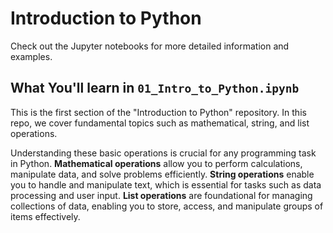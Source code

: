 
# Introduction to Python

Check out the Jupyter notebooks for more detailed information and examples.

## What You'll learn in `01_Intro_to_Python.ipynb`

This is the first section of the "Introduction to Python" repository. In this repo, we cover fundamental topics such as mathematical, string, and list operations. 

Understanding these basic operations is crucial for any programming task in Python. **Mathematical operations** allow you to perform calculations, manipulate data, and solve problems efficiently. **String operations** enable you to handle and manipulate text, which is essential for tasks such as data processing and user input. **List operations** are foundational for managing collections of data, enabling you to store, access, and manipulate groups of items effectively.

